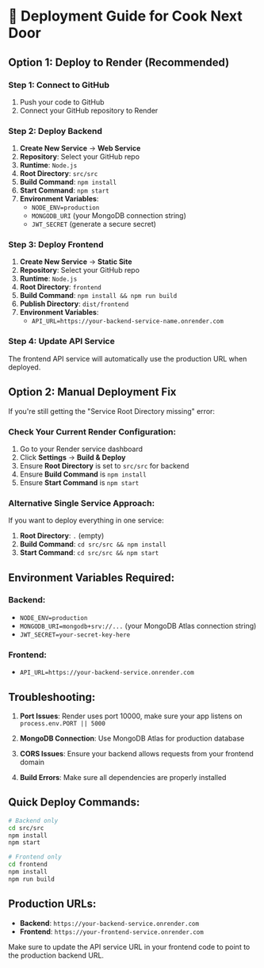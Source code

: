 # 🚀 Deployment Guide for Cook Next Door

## Option 1: Deploy to Render (Recommended)

### Step 1: Connect to GitHub
1. Push your code to GitHub
2. Connect your GitHub repository to Render

### Step 2: Deploy Backend
1. **Create New Service** → **Web Service**
2. **Repository**: Select your GitHub repo
3. **Runtime**: `Node.js`
4. **Root Directory**: `src/src`
5. **Build Command**: `npm install`
6. **Start Command**: `npm start`
7. **Environment Variables**:
   - `NODE_ENV=production`
   - `MONGODB_URI` (your MongoDB connection string)
   - `JWT_SECRET` (generate a secure secret)

### Step 3: Deploy Frontend
1. **Create New Service** → **Static Site**
2. **Repository**: Select your GitHub repo
3. **Runtime**: `Node.js`
4. **Root Directory**: `frontend`
5. **Build Command**: `npm install && npm run build`
6. **Publish Directory**: `dist/frontend`
7. **Environment Variables**:
   - `API_URL=https://your-backend-service-name.onrender.com`

### Step 4: Update API Service
The frontend API service will automatically use the production URL when deployed.

## Option 2: Manual Deployment Fix

If you're still getting the "Service Root Directory missing" error:

### Check Your Current Render Configuration:
1. Go to your Render service dashboard
2. Click **Settings** → **Build & Deploy**
3. Ensure **Root Directory** is set to `src/src` for backend
4. Ensure **Build Command** is `npm install`
5. Ensure **Start Command** is `npm start`

### Alternative Single Service Approach:
If you want to deploy everything in one service:
1. **Root Directory**: `.` (empty)
2. **Build Command**: `cd src/src && npm install`
3. **Start Command**: `cd src/src && npm start`

## Environment Variables Required:

### Backend:
- `NODE_ENV=production`
- `MONGODB_URI=mongodb+srv://...` (your MongoDB Atlas connection string)
- `JWT_SECRET=your-secret-key-here`

### Frontend:
- `API_URL=https://your-backend-service.onrender.com`

## Troubleshooting:

1. **Port Issues**: Render uses port 10000, make sure your app listens on `process.env.PORT || 5000`

2. **MongoDB Connection**: Use MongoDB Atlas for production database

3. **CORS Issues**: Ensure your backend allows requests from your frontend domain

4. **Build Errors**: Make sure all dependencies are properly installed

## Quick Deploy Commands:

```bash
# Backend only
cd src/src
npm install
npm start

# Frontend only
cd frontend
npm install
npm run build
```

## Production URLs:
- **Backend**: `https://your-backend-service.onrender.com`
- **Frontend**: `https://your-frontend-service.onrender.com`

Make sure to update the API service URL in your frontend code to point to the production backend URL.
